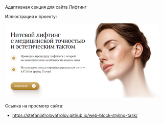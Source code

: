 Адаптивная секция для сайта Лифтинг

Иллюстрация к проекту:

![Image alt](https://github.com/stefaniafrolovafrolov/web-block-styling-task/blob/main/images/Readme.png)


Cсылка на просмотр сайта: 
-  https://stefaniafrolovafrolov.github.io/web-block-styling-task/
